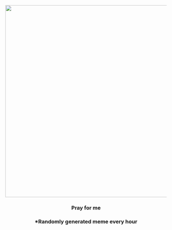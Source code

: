 <p align="center">
        <img src="https://i.redd.it/jcg5uhry8c491.gif" width="600" height="600">
        </p>
        <h3 align="center">Pray for me</h3>
        <h3 align="center">*Randomly generated meme every hour</h3>
    